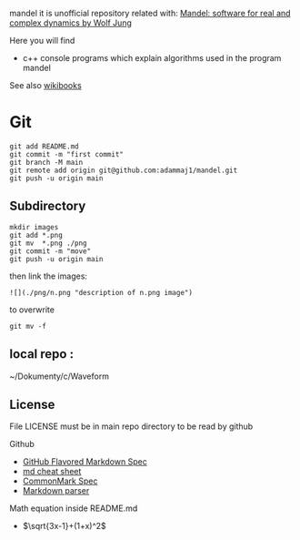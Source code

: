 mandel it is unofficial repository related with: [Mandel: software for real and complex dynamics by Wolf Jung](https://mndynamics.com/indexp.html)

Here you will find
* c++ console programs which explain algorithms used in the program mandel

See also [wikibooks](https://en.wikibooks.org/wiki/Fractals/mandel)


# Git


```
git add README.md
git commit -m "first commit"
git branch -M main
git remote add origin git@github.com:adammaj1/mandel.git
git push -u origin main
```

Subdirectory
---------------

```
mkdir images
git add *.png
git mv  *.png ./png
git commit -m "move"
git push -u origin main

```

then link the images:

```
![](./png/n.png "description of n.png image") 
```
to overwrite

```
git mv -f 
```

local repo : 
--------------

~/Dokumenty/c/Waveform


License
------------------
File LICENSE must be in main repo directory to be read by github


Github
* [GitHub Flavored Markdown Spec](https://github.github.com/gfm/)
* [md cheat sheet](http://mdcheatsheet.com/)
* [CommonMark Spec](https://spec.commonmark.org)
* [Markdown parser ](https://markdown-it.github.io/)


Math equation inside README.md
* $\sqrt{3x-1}+(1+x)^2$


